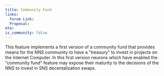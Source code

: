 ```yaml
---
title: Community Fund
links:
  Forum Link:
  Proposal:
eta:
is_community: false
---
```

This feature implements a first version of a community fund that provides means for the NNS community to have a "treasury" to invest in projects on the Internet Computer. In this first version neurons which have enabled the “community fund” feature may expose their maturity to the decisions of the NNS to invest in SNS decentalization swaps.
